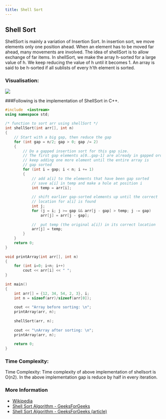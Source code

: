 ```yaml
---
title: Shell Sort
---
```

## Shell Sort

ShellSort is mainly a variation of Insertion Sort. In insertion sort, we move elements only one position ahead. When an element has to be moved far ahead, many movements are involved. The idea of shellSort is to allow exchange of far items. In shellSort, we make the array h-sorted for a large value of h. We keep reducing the value of h until it becomes 1. An array is said to be h-sorted if all sublists of every h’th element is sorted.

### Visualisation:
![](https://i.makeagif.com/media/8-25-2016/mKGEkd.gif)

###Following is the implementation of ShellSort in C++.

```c++
#include  <iostream> 
using namespace std; 
  
/* function to sort arr using shellSort */
int shellSort(int arr[], int n) 
{ 
    // Start with a big gap, then reduce the gap 
    for (int gap = n/2; gap > 0; gap /= 2) 
    { 
        // Do a gapped insertion sort for this gap size. 
        // The first gap elements a[0..gap-1] are already in gapped order 
        // keep adding one more element until the entire array is 
        // gap sorted  
        for (int i = gap; i < n; i += 1) 
        { 
            // add a[i] to the elements that have been gap sorted 
            // save a[i] in temp and make a hole at position i 
            int temp = arr[i]; 
  
            // shift earlier gap-sorted elements up until the correct  
            // location for a[i] is found 
            int j;             
            for (j = i; j >= gap && arr[j - gap] > temp; j -= gap) 
                arr[j] = arr[j - gap]; 
              
            //  put temp (the original a[i]) in its correct location 
            arr[j] = temp; 
        } 
    } 
    return 0; 
} 
  
void printArray(int arr[], int n) 
{ 
    for (int i=0; i<n; i++) 
        cout << arr[i] << " "; 
} 
  
int main() 
{ 
    int arr[] = {12, 34, 54, 2, 3}, i; 
    int n = sizeof(arr)/sizeof(arr[0]); 
  
    cout << "Array before sorting: \n"; 
    printArray(arr, n); 
  
    shellSort(arr, n); 
  
    cout << "\nArray after sorting: \n"; 
    printArray(arr, n); 
  
    return 0; 
} 
```
### Time Complexity: 
Time Complexity: Time complexity of above implementation of shellsort is O(n2). In the above implementation gap is reduce by half in every iteration.

### More Information
<!-- Please add any articles you think might be helpful to read before writing the article -->
- [Wikipedia](https://en.wikipedia.org/wiki/Shellsort)
- [Shell Sort Algorithm - GeeksForGeeks](https://youtu.be/SHcPqUe2GZM)
- [Shell Sort Algorithm - GeeksForGeeks (article)](http://www.geeksforgeeks.org/shellsort)
